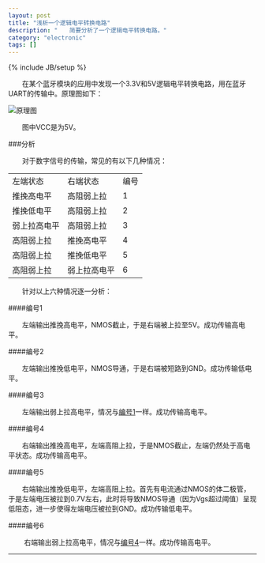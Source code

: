 ```yaml
---
layout: post
title: "浅析一个逻辑电平转换电路"
description: "　　简要分析了一个逻辑电平转换电路。"
category: "electronic"
tags: []
---
```

{% include JB/setup %}

　　在某个蓝牙模块的应用中发现一个3.3V和5V逻辑电平转换电路，用在蓝牙UART的传输中。原理图如下：

![原理图]({{site.img_path}}/voltage_translator_schematic.png)

　　图中VCC是为5V。

###分析

　　对于数字信号的传输，常见的有以下几种情况：

<table class="table table-bordered table-striped table-condensed">
 <tr>
  <td>左端状态</td><td>右端状态</td><td>编号</td>
 </tr>
 <tr>
  <td>推挽高电平</td><td>高阻弱上拉</td><td>1</td>
 </tr>
 <tr>
  <td>推挽低电平</td><td>高阻弱上拉</td><td>2</td>
 </tr>
 <tr>
  <td>弱上拉高电平</td><td>高阻弱上拉</td><td>3</td>
 </tr>
 <tr>
  <td>高阻弱上拉</td><td>推挽高电平</td><td>4</td>
 </tr>
 <tr>
  <td>高阻弱上拉</td><td>推挽低电平</td><td>5</td>
 </tr>
 <tr>
  <td>高阻弱上拉</td><td>弱上拉高电平</td><td>6</td>
 </tr>
</table>

　　针对以上六种情况逐一分析：

####编号1 <span id="编号1"></span>

　　左端输出推挽高电平，NMOS截止，于是右端被上拉至5V。成功传输高电平。

####编号2 <span id="编号2"></span>

　　左端输出推挽低电平，NMOS导通，于是右端被短路到GND。成功传输低电平。

####编号3 <span id="编号3"></span>

　　左端输出弱上拉高电平，情况与[编号1](#编号1)一样。成功传输高电平。

####编号4 <span id="编号4"></span>

　　右端输出推挽高电平，左端高阻上拉，于是NMOS截止，左端仍然处于高电平状态。成功传输高电平。

####编号5 <span id="编号5"></span>

　　右端输出推挽低电平，左端高阻上拉。首先有电流通过NMOS的体二极管，于是左端电压被拉到0.7V左右，此时将导致NMOS导通（因为Vgs超过阈值）呈现低阻态，进一步使得左端电压被拉到GND。成功传输低电平。

####编号6 <span id="编号6"></span>

　　 右端输出弱上拉高电平，情况与[编号4](#编号4)一样。成功传输高电平。



-------------------------------------------
